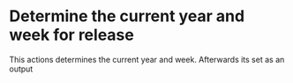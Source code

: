 # Determine the current year and week for release

This actions determines the current year and week. Afterwards its set as an
output
